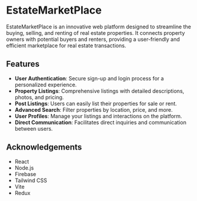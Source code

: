 # EstateMarketPlace

EstateMarketPlace is an innovative web platform designed to streamline the buying, selling, and renting of real estate properties. It connects property owners with potential buyers and renters, providing a user-friendly and efficient marketplace for real estate transactions.

## Features

- **User Authentication**: Secure sign-up and login process for a personalized experience.
- **Property Listings**: Comprehensive listings with detailed descriptions, photos, and pricing.
- **Post Listings**: Users can easily list their properties for sale or rent.
- **Advanced Search**: Filter properties by location, price, and more.
- **User Profiles**: Manage your listings and interactions on the platform.
- **Direct Communication**: Facilitates direct inquiries and communication between users.

## Acknowledgements
- React
- Node.js
- Firebase
- Tailwind CSS
- Vite
- Redux
